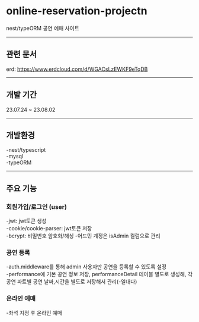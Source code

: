 # online-reservation-projectn

nest/typeORM 공연 예매 사이트<br>

---

## 관련 문서

erd: https://www.erdcloud.com/d/WGACsLzEWKF9eTqDB<br>

---

## 개발 기간

23.07.24 ~ 23.08.02<br>

---

## 개발환경

-nest/typescript<br>
-mysql<br>
-typeORM<br>

---

## 주요 기능

### 회원가입/로그인 (user)

-jwt: jwt토큰 생성<br>
-cookie/cookie-parser: jwt토큰 저장<br>
-bcrypt: 비밀번호 암호화/해싱 -어드민 계정은 isAdmin 컬럼으로 관리<br>

### 공연 등록

-auth.middleware를 통해 admin 사용자만 공연을 등록할 수 있도록 설정<br>
-performance에 기본 공연 정보 저장, performanceDetail 테이블 별도로 생성해, 각 공연 파트별 공연 날짜,시간을 별도로 저장해서 관리(-일대다)<br>

### 온라인 예매

-좌석 지정 후 온라인 예매<br>
